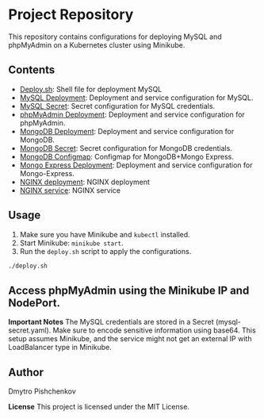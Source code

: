 # Project Repository

This repository contains configurations for deploying MySQL and phpMyAdmin on a Kubernetes cluster using Minikube.

## Contents

- [Deploy.sh](deploy.sh): Shell file for deployment MySQL
- [MySQL Deployment](mysql-deployment.yaml): Deployment and service configuration for MySQL.
- [MySQL Secret](mysql-secret.yaml): Secret configuration for MySQL credentials.
- [phpMyAdmin Deployment](php-myadmin-deploy.yaml): Deployment and service configuration for phpMyAdmin.
- [MongoDB Deployment](mongodb-deploy.yaml): Deployment and service configuration for MongoDB.
- [MongoDB Secret](mongodb-secret.yaml): Secret configuration for MongoDB credentials.
- [MongoDB Configmap](mongo-configmap.yaml): Configmap for MongoDB+Mongo Express.
- [Mongo Express Deployment](mongo-express.yaml): Deployment and service configuration for Mongo-Express.
- [NGINX deployment](nginx-deployment.yaml): NGINX deployment
- [NGINX service](nginx-service.yaml): NGINX service

## Usage

1. Make sure you have Minikube and `kubectl` installed.
2. Start Minikube: `minikube start`.
3. Run the `deploy.sh` script to apply the configurations.

```bash
./deploy.sh
```

## Access phpMyAdmin using the Minikube IP and NodePort.

**Important Notes**
The MySQL credentials are stored in a Secret (mysql-secret.yaml). Make sure to encode sensitive information using base64.
This setup assumes Minikube, and the service might not get an external IP with LoadBalancer type in Minikube.

## Author
Dmytro Pishchenkov

**License**
This project is licensed under the MIT License.

